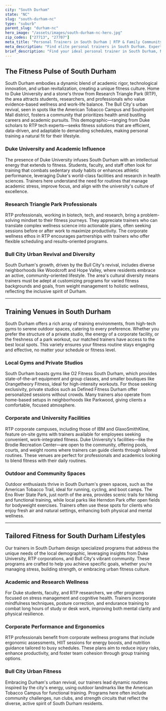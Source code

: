 ```yaml
---
city: "South Durham"
state: "NC"
slug: "south-durham-nc"
type: "suburb"
parent_slug: "durham-nc"
hero_image: "/assets/images/south-durham-nc-hero.jpg"
zip_codes: ["27713", "27707"]
meta_title: "Personal Trainers in South Durham | RTP & Family Community Fitness"
meta_description: "Find elite personal trainers in South Durham. Experts in Research Triangle Park commuter wellness, family recreation centers, and suburban community amenities."
brief_description: "Find your ideal personal trainer in South Durham, NC, and achieve your fitness goals with expert guidance tailored to the Research Triangle lifestyle. Our service connects you with certified professionals specializing in high-intensity interval training, strength conditioning, and wellness programs perfect for Duke University affiliates, RTP employees, and Bull City residents. Whether you seek stress relief from academic pressures, corporate wellness solutions, or urban fitness routines, we match you with trainers who understand local gyms, outdoor trails, and your unique schedule. Start your personalized fitness journey today and transform your health with a trainer who fits your South Durham life."
---
```

## The Fitness Pulse of South Durham

South Durham embodies a dynamic blend of academic rigor, technological innovation, and urban revitalization, creating a unique fitness culture. Home to Duke University and a stone's throw from Research Triangle Park (RTP), the area attracts students, researchers, and professionals who value evidence-based wellness and work-life balance. The Bull City's urban revival, seen in spots like the American Tobacco Campus and Southpoint Mall district, fosters a community that prioritizes health amid bustling careers and academic pursuits. This demographic—ranging from Duke scholars to RTP tech experts—seeks fitness solutions that are efficient, data-driven, and adaptable to demanding schedules, making personal training a natural fit for their lifestyle.

### Duke University and Academic Influence

The presence of Duke University infuses South Durham with an intellectual energy that extends to fitness. Students, faculty, and staff often look for training that combats sedentary study habits or enhances athletic performance, leveraging Duke's world-class facilities and research in health sciences. Trainers here understand the need for routines that manage academic stress, improve focus, and align with the university's culture of excellence.

### Research Triangle Park Professionals

RTP professionals, working in biotech, tech, and research, bring a problem-solving mindset to their fitness journeys. They appreciate trainers who can translate complex wellness science into actionable plans, often seeking sessions before or after work to maximize productivity. The corporate wellness ethos in RTP encourages partnerships with trainers who offer flexible scheduling and results-oriented programs.

### Bull City Urban Revival and Diversity

South Durham's growth, driven by the Bull City's revival, includes diverse neighborhoods like Woodcroft and Hope Valley, where residents embrace an active, community-oriented lifestyle. The area's cultural diversity means trainers must be adept at customizing programs for varied fitness backgrounds and goals, from weight management to holistic wellness, reflecting the inclusive spirit of Durham.

---

## Training Venues in South Durham

South Durham offers a rich array of training environments, from high-tech gyms to serene outdoor spaces, catering to every preference. Whether you prefer the structure of a private studio, the energy of a corporate facility, or the freshness of a park workout, our matched trainers have access to the best local spots. This variety ensures your fitness routine stays engaging and effective, no matter your schedule or fitness level.

### Local Gyms and Private Studios

South Durham boasts gyms like O2 Fitness South Durham, which provides state-of-the-art equipment and group classes, and smaller boutiques like Orangetheory Fitness, ideal for high-intensity workouts. For those seeking exclusivity, private studios such as Defined Fitness Durham offer personalized sessions without crowds. Many trainers also operate from home-based setups in neighborhoods like Parkwood, giving clients a comfortable, focused atmosphere.

### Corporate and University Facilities

RTP corporate campuses, including those of IBM and GlaxoSmithKline, feature on-site gyms with trainers available for employees seeking convenient, work-integrated fitness. Duke University's facilities—like the Brodie Recreation Center—are open to the community, offering pools, courts, and weight rooms where trainers can guide clients through tailored routines. These venues are perfect for professionals and academics looking to blend fitness with their daily routines.

### Outdoor and Community Spaces

Outdoor enthusiasts thrive in South Durham's green spaces, such as the American Tobacco Trail, ideal for running, cycling, and boot camps. The Eno River State Park, just north of the area, provides scenic trails for hiking and functional training, while local parks like Herndon Park offer open fields for bodyweight exercises. Trainers often use these spots for clients who enjoy fresh air and natural settings, enhancing both physical and mental wellness.

---

## Tailored Fitness for South Durham Lifestyles

Our trainers in South Durham design specialized programs that address the unique needs of the local demographic, leveraging insights from Duke University, RTP corporations, and Bull City's vibrant community. These programs are crafted to help you achieve specific goals, whether you're managing stress, building strength, or embracing urban fitness culture.

### Academic and Research Wellness

For Duke students, faculty, and RTP researchers, we offer programs focused on stress management and cognitive health. Trainers incorporate mindfulness techniques, posture correction, and endurance training to combat long hours of study or desk work, improving both mental clarity and physical resilience.

### Corporate Performance and Ergonomics

RTP professionals benefit from corporate wellness programs that include ergonomic assessments, HIIT sessions for energy boosts, and nutrition guidance tailored to busy schedules. These plans aim to reduce injury risks, enhance productivity, and foster team cohesion through group training options.

### Bull City Urban Fitness

Embracing Durham's urban revival, our trainers lead dynamic routines inspired by the city's energy, using outdoor landmarks like the American Tobacco Campus for functional training. Programs here often include community challenges, run clubs, and strength circuits that reflect the diverse, active spirit of South Durham residents.